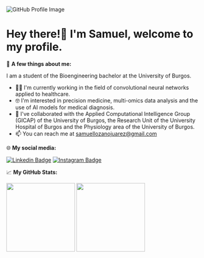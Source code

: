 ![GitHub Profile Image](https://user-images.githubusercontent.com/80346399/202921115-676656f6-835b-4d23-b624-c5c4ec9febb5.png)
# Hey there!👋 I'm Samuel, welcome to my profile.

👦 **A few things about me:**

I am a student of the Bioengineering bachelor at the University of Burgos.
 - 👨‍💻 I'm currently working in the field of convolutional neural networks applied to healthcare.
 - 🤓 I'm interested in precision medicine, multi-omics data analysis and the use of AI models for medical diagnosis.
 - 🤝 I've collaborated with the Applied Computational Intelligence Group (GICAP) of the University of Burgos, the Research Unit of the University Hospital of Burgos and the Physiology area of the University of Burgos.
 - 📫 You can reach me at samuellozanojuarez@gmail.com


🌐 **My social media:**

[![Linkedin Badge](https://img.shields.io/badge/-LinkedIn-0e76a8?style=flat-square&logo=Linkedin&logoColor=white)](https://www.linkedin.com/in/samuel-lozano-ju%C3%A1rez-86642b250/)
[![Instagram Badge](https://img.shields.io/badge/-Instagram-e4405f?style=flat-square&logo=Instagram&logoColor=white)](https://instagram.com/samulj_00/)

📈 **My GitHub Stats:**

<p>
  <img height="180em" src="https://github-readme-stats.vercel.app/api?username=SamuelLozanoJuarez&show_icons=true&hide_border=true&&count_private=true&include_all_commits=true" />
  <img height="180em" src="https://github-readme-stats.vercel.app/api/top-langs/?username=SamuelLozanoJuarez&exclude_repo=KNN-Image-Classification&show_icons=true&hide_border=true&layout=compact&langs_count=8"/>
</p>
